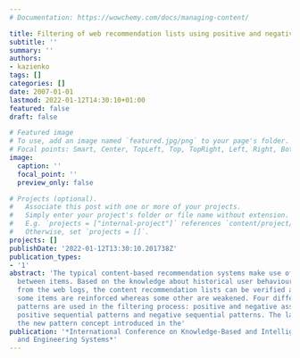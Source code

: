 ```yaml
---
# Documentation: https://wowchemy.com/docs/managing-content/

title: Filtering of web recommendation lists using positive and negative usage patterns
subtitle: ''
summary: ''
authors:
- kazienko
tags: []
categories: []
date: 2007-01-01
lastmod: 2022-01-12T14:30:10+01:00
featured: false
draft: false

# Featured image
# To use, add an image named `featured.jpg/png` to your page's folder.
# Focal points: Smart, Center, TopLeft, Top, TopRight, Left, Right, BottomLeft, Bottom, BottomRight.
image:
  caption: ''
  focal_point: ''
  preview_only: false

# Projects (optional).
#   Associate this post with one or more of your projects.
#   Simply enter your project's folder or file name without extension.
#   E.g. `projects = ["internal-project"]` references `content/project/deep-learning/index.md`.
#   Otherwise, set `projects = []`.
projects: []
publishDate: '2022-01-12T13:30:10.201738Z'
publication_types:
- '1'
abstract: 'The typical content-based recommendation systems make use of textual similarity
  between items. Based on the knowledge about historical user behaviours extracted
  from the web logs, the content recommendation lists can be verified and filtered:
  some items are reinforced whereas some other are weakened. Four different usage
  patterns are used in the filtering process: positive and negative association rules,
  positive sequential patterns and negative sequential patterns. The last ones are
  the new pattern concept introduced in the'
publication: '*International Conference on Knowledge-Based and Intelligent Information
  and Engineering Systems*'
---
```

